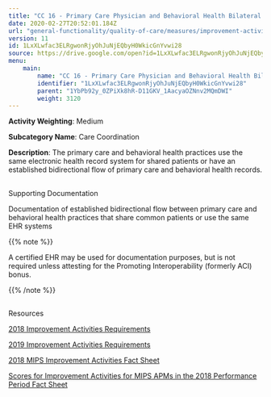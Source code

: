 ```yaml
---
title: "CC 16 - Primary Care Physician and Behavioral Health Bilateral Electronic Exchange of Information for Shared Patients"
date: 2020-02-27T20:52:01.184Z
url: "general-functionality/quality-of-care/measures/improvement-activities-measures/2018-improvement-acti_56.html"
version: 11
id: 1LxXLwfac3ELRgwonRjyOhJuNjEQbyH0WkicGnYvwi28
source: https://drive.google.com/open?id=1LxXLwfac3ELRgwonRjyOhJuNjEQbyH0WkicGnYvwi28
menu:
    main:
        name: "CC 16 - Primary Care Physician and Behavioral Health Bilateral Electronic Exchange of Information for Shared Patients"
        identifier: "1LxXLwfac3ELRgwonRjyOhJuNjEQbyH0WkicGnYvwi28"
        parent: "1YbPb92y_0ZPiXk8hR-D11GKV_1AacyaOZNnv2MQmDWI"
        weight: 3120
---
```









**Activity Weighting**: Medium

**Subcategory Name**: Care Coordination

**Description**: The primary care and behavioral health practices use the same electronic health record system for shared patients or have an established bidirectional flow of primary care and behavioral health records.







## 

Supporting Documentation

Documentation of established bidirectional flow between primary care and behavioral health practices that share common patients or use the same EHR systems

{{% note %}}

A certified EHR may be used for documentation purposes, but is not required unless attesting for the Promoting Interoperability (formerly ACI) bonus.

{{% /note %}}


## 

Resources

[2018 Improvement Activities Requirements](https://qpp.cms.gov/mips/improvement-activities?py=2018)

[2019 Improvement Activities Requirements](https://qpp.cms.gov/mips/improvement-activities?py=2019)

[2018 MIPS Improvement Activities Fact Sheet](https://qpp.cms.gov/resource/2018%20MIPS%20Improvement%20Activities%20Fact%20Sheet)

[Scores for Improvement Activities for MIPS APMs in the 2018 Performance Period Fact Sheet](https://qpp.cms.gov/resource/2018%20MIPS%20APMs%20improvement%20Activities%20scores%20fact%20sheet)

